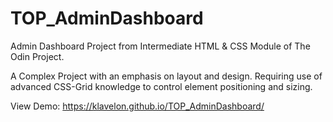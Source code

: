 # TOP_AdminDashboard
Admin Dashboard Project from Intermediate HTML &amp; CSS Module of The Odin Project.

A Complex Project with an emphasis on layout and design. Requiring use of advanced CSS-Grid knowledge to control element positioning and sizing. 


View Demo: https://klavelon.github.io/TOP_AdminDashboard/